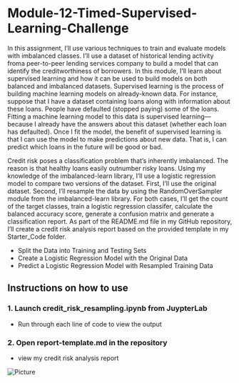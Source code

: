 # Module-12-Timed-Supervised-Learning-Challenge

In this assignment, I’ll use various techniques to train and evaluate models with imbalanced classes. I’ll use a dataset of historical lending activity froma peer-to-peer lending services company to build a model that can identify the creditworthiness of borrowers.
In this module, I’ll learn about supervised learning and how it can be used to build models on both balanced and imbalanced datasets.
Supervised learning is the process of building machine learning models on already-known data. For instance, suppose that I have a dataset containing loans along with information about these loans. People have defaulted (stopped paying) some of the loans. Fitting a machine learning model to this data is supervised learning—because I already have the answers about this dataset (whether each loan has defaulted). Once I fit the model, the benefit of supervised learning is that I can use the model to make predictions about new data. That is, I can predict which loans in the future will be good or bad.


Credit risk poses a classification problem that’s inherently imbalanced. The reason is that healthy loans easily outnumber risky loans. 
Using my knowledge of the imbalanced-learn library, I’ll use a logistic regression model to compare two versions of the dataset. First, I’ll use the original dataset. Second, I’ll resample the data by using the RandomOverSampler module from the imbalanced-learn library.
For both cases, I’ll get the count of the target classes, train a logistic regression classifer, calculate the balanced accuracy score, generate a confusion matrix and generate a classification report.
As part of the README.md file in my GitHub repository, I’ll create a credit risk analysis report based on the provided template in my Starter_Code folder.

* Split the Data into Training and Testing Sets
* Create a Logistic Regression Model with the Original Data
* Predict a Logistic Regression Model with Resampled Training Data

## Instructions on how to use 

### 1. Launch credit_risk_resampling.ipynb from JuypterLab
* Run through each line of code to view the output
### 2. Open report-template.md in the repository
* view my credit risk analysis report

![Picture](https://www.columbia.edu/content/themes/custom/columbia/assets/img/cu-header.svg)


